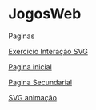 # JogosWeb
Paginas

[Exercicio Interação SVG](https://kunaibr.github.io/JogosWeb/Web/Snap.html)

[Pagina inicial](https://kunaibr.github.io/JogosWeb/Web/index.html)

[Pagina Secundarial](https://kunaibr.github.io/JogosWeb/Web/index2.html)

[SVG animação](https://kunaibr.github.io/JogosWeb/Web/svganim.html)


